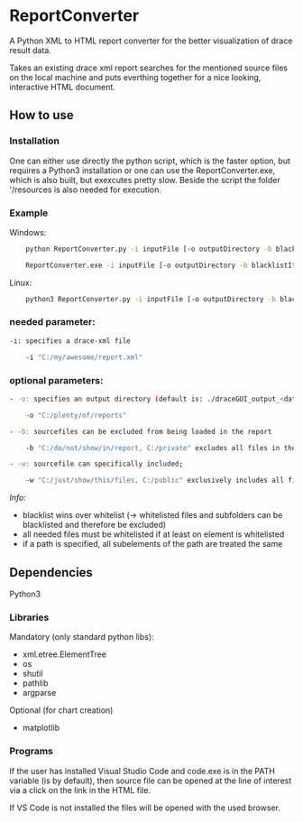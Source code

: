 # ReportConverter

A Python XML to HTML report converter for the better visualization of drace result data.

Takes an existing drace xml report searches for the mentioned source files on the local machine and puts everthing together for a nice looking, interactive HTML document.

## How to use

### Installation
One can either use directly the python script, which is the faster option, but requires a Python3 installation or one can use the ReportConverter.exe, which is also built, but exexcutes pretty slow.
Beside the script the folder '/resources is also needed for execution.


### Example
Windows:
```bash
    python ReportConverter.py -i inputFile [-o outputDirectory -b blacklistItems -w whitelistItems]

    ReportConverter.exe -i inputFile [-o outputDirectory -b blacklistItems -w whitelistItems]
```
Linux:
```bash
    python3 ReportConverter.py -i inputFile [-o outputDirectory -b blacklistItems -w whitelistItems]
```
### needed parameter:
```bash
-i: specifies a drace-xml file

    -i "C:/my/awesome/report.xml"
 ```
### optional parameters:
```bash
- -o: specifies an output directory (default is: ./draceGUI_output_<date>_<time>/)

    -o "C:/plenty/of/reports"

- -b: sourcefiles can be excluded from being loaded in the report

    -b "C:/do/not/show/in/report, C:/private" excludes all files in the specified folders and all of their subfolders

- -w: sourcefile can specifically included;

    -w "C:/just/show/this/files, C:/public" exclusively includes all files in the specified folders and all their subfolders
```
*Info:* 
- blacklist wins over whitelist (-> whitelisted files and subfolders can be blacklisted and therefore be excluded)
- all needed files must be whitelisted if at least on element is whitelisted
- if a path is specified, all subelements of the path are treated the same

## Dependencies

Python3

### Libraries

Mandatory (only standard python libs):
- xml.etree.ElementTree
- os
- shutil
- pathlib
- argparse

Optional (for chart creation)
- matplotlib

### Programs

If the user has installed Visual Studio Code and code.exe is in the PATH variable (is by default), then source file can be opened at the line of interest via a click on the link in the HTML file.

If VS Code is not installed the files will be opened with the used browser.
